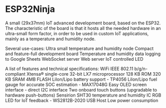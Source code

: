 # ESP32Ninja

A small (29x37mm) IoT advanced development board, based on the ESP32. The characteristic of the board is that it hosts all the needed hardware in an ultra-small form factor, in order to be used in custom IoT applications, mainly as a temperature and humidity node.

Several use-cases:
Ultra small temperature and humidity node
Compact and feature-full development board
Temperature and humidity data logging to Google Sheets
WebSocket server
Web server
IoT controlled LED

A list of features and technical specifications:
WiFi IEEE 802.11 b/g/n-compliant
Xtensa® single-core 32-bit LX7 microprocessor
128 KB ROM
320 KB SRAM
4MB FLASH
LiIon/Lipo battery support - TP4056
LiIon/Lipo fuel gauge for accurate SOC estimation - MAX17048G
Easy OLED screen interface - direct I2C interface
Two onboard touch buttons (upgradable to hardware push-buttons)
Sensirion SHT30 temperature and humidity IC
RGB LED for IoT feedback - WS2812B-2020
USB Host
Low power consumption
